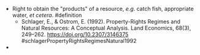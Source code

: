 - Right to obtain the "products" of a resource, _e.g_. catch fish, appropriate water, _et cetera_. #definition
	- Schlager, E., & Ostrom, E. (1992). Property-Rights Regimes and Natural Resources: A Conceptual Analysis. Land Economics, 68(3), 249–262. https://doi.org/10.2307/3146375 #schlagerPropertyRightsRegimesNatural1992
-